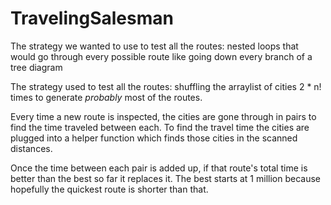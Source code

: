 # TravelingSalesman

The strategy we wanted to use to test all the routes:
nested loops that would go through every possible route
like going down every branch of a tree diagram

The strategy used to test all the routes:
shuffling the arraylist of cities 2 * n! times to generate
*probably* most of the routes.

Every time a new route is inspected, the cities are gone through in pairs to find the time traveled between each. To find the travel time
the cities are plugged into a helper function which finds those cities
in the scanned distances.

Once the time between each pair is added up, if that route's total time
is better than the best so far it replaces it. The best starts at 1 million because hopefully the quickest route is shorter than that.
